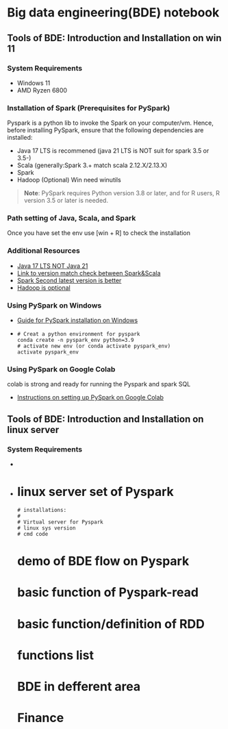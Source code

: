 # Big data engineering(BDE) notebook
## Tools of BDE: Introduction and Installation on win 11
### System Requirements
- Windows 11
- AMD Ryzen 6800
### Installation of Spark (Prerequisites for PySpark)
Pyspark is a python lib to invoke the Spark on your computer/vm. Hence, before installing PySpark, ensure that the following dependencies are installed:
- Java 17 LTS is recommened (java 21 LTS is NOT suit for spark 3.5 or 3.5-)
- Scala (generally:Spark 3.+ match scala 2.12.X/2.13.X)
- Spark
- Hadoop (Optional) Win need winutils 
> **Note**: PySpark requires Python version 3.8 or later, and for R users, R version 3.5 or later is needed.
### Path setting of Java, Scala, and Spark
Once you have set the env use [win + R] to check the installation

### Additional Resources
- [Java 17 LTS NOT Java 21](<https://www.oracle.com/java/technologies/downloads/#java17>)
- [Link to version match check between Spark&Scala](<https://mvnrepository.com/artifact/org.apache.spark/spark-core>)
- [Spark Second latest version is better](<https://spark.apache.org/downloads.html>)
- [Hadoop is optional](<https://github.com/cdarlint/winutils>)
  
### Using PySpark on Windows
- [Guide for PySpark installation on Windows](<link-to-windows-setup>)
- 
      # Creat a python environment for pyspark
      conda create -n pyspark_env python=3.9
      # activate new env (or conda activate pyspark_env)
      activate pyspark_env


### Using PySpark on Google Colab
colab is strong and ready for running the Pyspark and spark SQL
- [Instructions on setting up PySpark on Google Colab](<link-to-colab-setup>)

## Tools of BDE: Introduction and Installation on linux server
### System Requirements
- 
- 
    # linux server set of Pyspark
      # installations:
      # 
      # Virtual server for Pyspark
      # linux sys version
      # cmd code
  # demo of BDE flow on Pyspark
    # basic function of Pyspark-read
    # basic function/definition of RDD
    # functions list
  # BDE in defferent area
    # Finance
